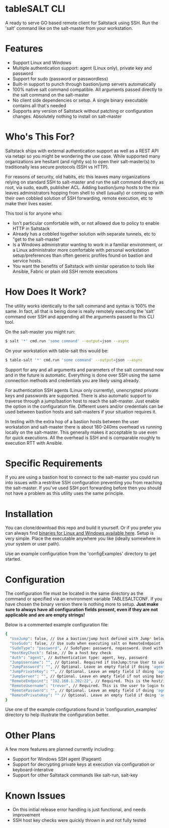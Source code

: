 # tableSALT CLI

A ready to serve GO based remote client for Saltstack using SSH. Run the 'salt' command like on the salt-master from your workstation.

# Features
  - Support Linux and Windows
  - Multiple authentication support: agent (Linux only), private key and password
  - Support for sudo (password or passwordless)
  - Built-in support to punch through bastion/jump servers automatically
  - 100% native salt command compatible. All arguments passed directly to the salt command on the salt-master
  - No client side dependencies or setup. A single binary executable contains all that's needed
  - Supports any version of Saltstack without patching or configuration changes. Absolutely nothing to install on salt-master

# Who's This For?
Saltstack ships with external authentication support as well as a REST API via netapi so you might be wondering the use case. While supported many organizations are hesitant (and rightly so) to open their salt-master(s) to traditionally less secure protocols (SSH vs HTTP).

For reasons of security, old habits, etc this leaves many organizations relying on standard SSH to salt-master and run the salt command directly as root, via sudo, eauth, publisher ACL. Adding bastion/jump hosts to the mix leaves administrators hopping from shell to shell (usually) or coming up with their own cobbled solution of SSH forwarding, remote execution, etc to make their lives easier.

This tool is for anyone who:
  - Isn't particular comfortable with, or not allowed due to policy to enable HTTP in Saltstack
  - Already has a cobbled together solution with separate tunnels, etc to "get to the salt-master"
  - Is a Windows administrator wanting to work in a familiar environment, or a Linux administrator more comfortable with personal workstation setup/preferences than often generic profiles found on bastion and service hosts.
  - You want the benefits of Saltstack with similar operation to tools like Ansible, Fabric or plain old SSH remote executions

# How Does It Work?

The utility works identically to the salt command and syntax is 100% the same. In fact, all that is being done is really remotely executing the 'salt' command over SSH and appending all the arguments passed to this CLI tool.

On the salt-master you might run:

```sh
$ salt '*' cmd.run 'some command' --output=json --async
```

On your workstation with table-salt this would be:
```sh
$ table-salt '*' cmd.run 'some command' --output=json --async
```

Support for any and all arguments and parameters of the salt command now and in the future is automatic. Everything is done over SSH using the same connection methods and credentials you are likely using already.

For authentication SSH agents (Linux only currently), unencrypted private keys and passwords are supported. There is also automatic support to traverse through a jump/bastion host to reach the salt-master. Just enable the option in the configuration file. Different users and/or credentials can be used between bastion hosts and salt-masters if your situation requires it.

In testing with the extra hop of a bastion hosts between the user workstation and salt-master there is about 180-240ms overhead vs running locally on the salt-master. This generally makes it acceptable to use even for quick executions. All the overhead is SSH and is comparable roughly to execution RTT with Ansible.

# Specific Requirements

If you are using a bastion host to connect to the salt-master you could run into issues with a restritive SSH configuration preventing you from reaching the salt-master. If you've used SSH port forwarding before then you should not have a problem as this utility uses the same principle.

# Installation

You can clone/download this repo and build it yourself. Or if you prefer you can always find [binaries for Linux and Windows available here](https://github.com/trevor-h/table-salt-cli-bin). Setup is very simple. Place the executable anywhere you like (ideally somewhere in your system or user path).

Use an example configuration from the 'configExamples' directory to get started.

# Configuration

The configuration file must be located in the same directory as the command or specified via an environment variable TABLESALTCONF. If you have chosen the binary version there is nothing more to setup. **Just make sure to always have all configuration fields present, even if they are not applicable and are are empty strings!**

Below is a commented example configuration file:
```sh
{
  "UseJump": false, // Use a bastion/jump host defined with Jump* below
  "UseSudo": false, // Use sudo when executing salt on RemoteEndpoint
  "SudoType": "password", // SudoType: password, nopassword. Used with UseSudo. Password for sudo taken from RemotePassword entry
  "HostKeyCheck": false, // Do a host key check
  "Auth": "agent", // Authentication type: agent, key, password
  "JumpUsername": "", // Optional. Required if UseJump:true User to use on bastion/jump host
  "JumpPassword": "", // Optional. Leave an empty field if doing 'agent' or 'key' auth
  "JumpPrivateKey": "", // Optional. Leave an empty field if doing 'agent' or 'password' auth
  "JumpServer": "", // Optional. Leave en ampty field if not using bastion/jump host. Specified as <host>:<port>
  "RemoteEndpoint": "192.168.1.202:22", // Required. This is the host/ip of the salt-master. Specified as <host>:<port>
  "RemoteUsername": "trevor", // Required. This is the user to login to salt-master with
  "RemotePassword": "", // Optional. Leave an empty field if doing 'agent' or 'key' auth
  "RemotePrivateKey": "" // Optional. Leave an empty field if doing 'agent' or 'password' auth
}
```
Use one of the example configurations found in 'configuration_examples' directory to help illustrate the configuration better.

# Other Plans

A few more features are planned currently including:

  * Support for Windows SSH agent (Pageant)
  * Support for decrypting private keys at execution via configuration or keyboard-interative
  * Support for other Saltstack commands like salt-run, salt-key

# Known Issues

  - On this initial release error handling is just functional, and needs improvement
  - SSH host key checks were quickly thrown in and not fully tested
